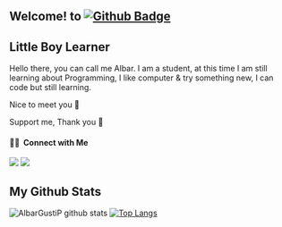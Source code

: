 ## Welcome! to [![Github Badge](https://img.shields.io/badge/-AlbarGusti-black?style=flat&logo=github&logoColor=white&link=https://github.com/Jieyab89/)](https://github.com/AlbarGustiP)

<h2>Little Boy Learner</h2>
<p align='left'>Hello there, you can call me Albar. I am a student, at this time I am still learning about Programming, I like computer & try something new, I can code but still learning.</p>
Nice to meet you 😬

<p align='left'>Support me,
Thank you 🤙
 
 #### 🤝🏻 &nbsp;Connect with Me
 
<a href="mailto:agustipamungkas@gmail.com"><img src="https://img.shields.io/badge/-agustipamungkas@gmail.com-D14836?style=flat&logo=Gmail&logoColor=white"/></a>
<a href="https://www.facebook.com/albargusti.pamungkas?mibextid=ZbWKwL"><img src="https://img.shields.io/badge/-@AlbarGusti-1877F2?style=flat&logo=Facebook&logoColor=white"/></a>
 
 ## My Github Stats
  
![AlbarGustiP github stats](https://github-readme-stats.vercel.app/api?username=AlbarGustiP&show_icons=true&theme=tokyonight)
[![Top Langs](https://github-readme-stats.vercel.app/api/top-langs/?username=AlbarGustiP&layout=compact&show_icons=true&theme=tokyonight)](https://github.com/AlbarGustiP)
 
